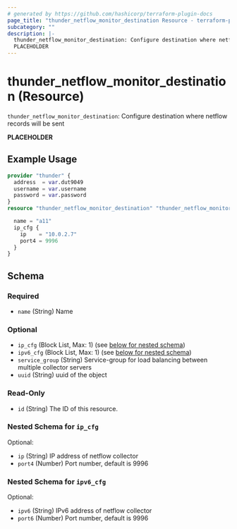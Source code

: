 ```yaml
---
# generated by https://github.com/hashicorp/terraform-plugin-docs
page_title: "thunder_netflow_monitor_destination Resource - terraform-provider-thunder"
subcategory: ""
description: |-
  thunder_netflow_monitor_destination: Configure destination where netflow records will be sent
  PLACEHOLDER
---
```


# thunder_netflow_monitor_destination (Resource)

`thunder_netflow_monitor_destination`: Configure destination where netflow records will be sent

__PLACEHOLDER__

## Example Usage

```terraform
provider "thunder" {
  address  = var.dut9049
  username = var.username
  password = var.password
}
resource "thunder_netflow_monitor_destination" "thunder_netflow_monitor_destination" {

  name = "a11"
  ip_cfg {
    ip    = "10.0.2.7"
    port4 = 9996
  }
}
```

<!-- schema generated by tfplugindocs -->
## Schema

### Required

- `name` (String) Name

### Optional

- `ip_cfg` (Block List, Max: 1) (see [below for nested schema](#nestedblock--ip_cfg))
- `ipv6_cfg` (Block List, Max: 1) (see [below for nested schema](#nestedblock--ipv6_cfg))
- `service_group` (String) Service-group for load balancing between multiple collector servers
- `uuid` (String) uuid of the object

### Read-Only

- `id` (String) The ID of this resource.

<a id="nestedblock--ip_cfg"></a>
### Nested Schema for `ip_cfg`

Optional:

- `ip` (String) IP address of netflow collector
- `port4` (Number) Port number, default is 9996


<a id="nestedblock--ipv6_cfg"></a>
### Nested Schema for `ipv6_cfg`

Optional:

- `ipv6` (String) IPv6 address of netflow collector
- `port6` (Number) Port number, default is 9996


